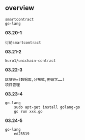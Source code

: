 ## overview
```
smartcontract
go-lang
```

**03.20-1**
```
讨论smartcontract
```
**03.21-2**
```
kuro1/unichain-contract
```
**03.22-3**
```
区块链=[数据库,分布式,密码学……]
项目管理
```
**03.23-4**
```
go-lang
    sudo apt-get install golang-go
    go run xxx.go
```
**03.24-5**
```
go-lang
    ed25519
```